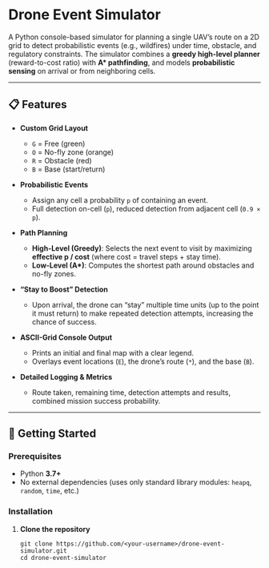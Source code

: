# Drone Event Simulator

A Python console-based simulator for planning a single UAV’s route on a 2D grid to detect probabilistic events (e.g., wildfires) under time, obstacle, and regulatory constraints. The simulator combines a **greedy high-level planner** (reward-to-cost ratio) with **A\* pathfinding**, and models **probabilistic sensing** on arrival or from neighboring cells.

---

## 📋 Features

- **Custom Grid Layout**  
  - `G` = Free (green)  
  - `O` = No-fly zone (orange)  
  - `R` = Obstacle (red)  
  - `B` = Base (start/return)

- **Probabilistic Events**  
  - Assign any cell a probability `p` of containing an event.  
  - Full detection on-cell (`p`), reduced detection from adjacent cell (`0.9 × p`).

- **Path Planning**  
  - **High-Level (Greedy)**: Selects the next event to visit by maximizing **effective p / cost** (where cost = travel steps + stay time).  
  - **Low-Level (A\*)**: Computes the shortest path around obstacles and no-fly zones.

- **“Stay to Boost” Detection**  
  - Upon arrival, the drone can “stay” multiple time units (up to the point it must return) to make repeated detection attempts, increasing the chance of success.

- **ASCII-Grid Console Output**  
  - Prints an initial and final map with a clear legend.  
  - Overlays event locations (`E`), the drone’s route (`*`), and the base (`B`).

- **Detailed Logging & Metrics**  
  - Route taken, remaining time, detection attempts and results, combined mission success probability.

---

## 🚀 Getting Started

### Prerequisites

- Python **3.7+**  
- No external dependencies (uses only standard library modules: `heapq`, `random`, `time`, etc.)

### Installation

1. **Clone the repository**  
   ```
   git clone https://github.com/<your-username>/drone-event-simulator.git
   cd drone-event-simulator
